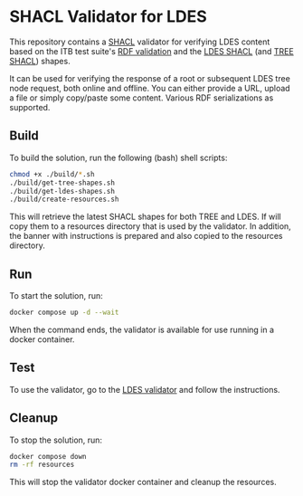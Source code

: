# SHACL Validator for LDES
This repository contains a [SHACL](https://www.w3.org/TR/shacl/) validator for verifying LDES content based on the ITB test suite's [RDF validation](https://www.itb.ec.europa.eu/docs/guides/latest/validatingRDF/) and the [LDES SHACL](https://github.com/rorlic/ldes-shacl) (and [TREE SHACL](https://github.com/rorlic/tree-shacl)) shapes.

It can be used for verifying the response of a root or subsequent LDES tree node request, both online and offline. You can either provide a URL, upload a file or simply copy/paste some content. Various RDF serializations as supported.

## Build
To build the solution, run the following (bash) shell scripts:
```bash
chmod +x ./build/*.sh
./build/get-tree-shapes.sh
./build/get-ldes-shapes.sh
./build/create-resources.sh
```
This will retrieve the latest SHACL shapes for both TREE and LDES. If will copy them to a resources directory that is used by the validator. In addition, the banner with instructions is prepared and also copied to the resources directory.

## Run
To start the solution, run:
```bash
docker compose up -d --wait
```
When the command ends, the validator is available for use running in a docker container.

## Test
To use the validator, go to the [LDES validator](http://localhost:8088/shacl/ldes/upload) and follow the instructions.


## Cleanup
To stop the solution, run:
```bash
docker compose down
rm -rf resources
```
This will stop the validator docker container and cleanup the resources.
